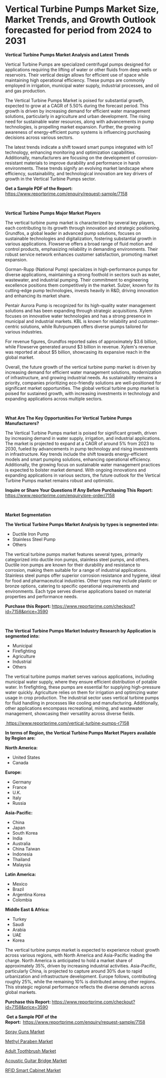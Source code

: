 <p><h1>Vertical Turbine Pumps Market Size, Market Trends, and Growth Outlook forecasted for period from 2024 to 2031</h1></p><p><strong>Vertical Turbine Pumps Market Analysis and Latest Trends</strong></p>
<p><p>Vertical Turbine Pumps are specialized centrifugal pumps designed for applications requiring the lifting of water or other fluids from deep wells or reservoirs. Their vertical design allows for efficient use of space while maintaining high operational efficiency. These pumps are commonly employed in irrigation, municipal water supply, industrial processes, and oil and gas production.</p><p>The Vertical Turbine Pumps Market is poised for substantial growth, expected to grow at a CAGR of 5.50% during the forecast period. This growth is driven by increasing demand for efficient water management solutions, particularly in agriculture and urban development. The rising need for sustainable water resources, along with advancements in pump technologies, is propelling market expansion. Further, the growing awareness of energy-efficient pump systems is influencing purchasing decisions across various sectors.</p><p>The latest trends indicate a shift toward smart pumps integrated with IoT technology, enhancing monitoring and optimization capabilities. Additionally, manufacturers are focusing on the development of corrosion-resistant materials to improve durability and performance in harsh environments. These trends signify an evolving market landscape where efficiency, sustainability, and technological innovation are key drivers of growth in the Vertical Turbine Pumps sector.</p></p>
<p><strong>Get a Sample PDF of the Report:&nbsp;</strong> <a href="https://www.reportprime.com/enquiry/request-sample/7158">https://www.reportprime.com/enquiry/request-sample/7158</a></p>
<p>&nbsp;</p>
<p><strong>Vertical Turbine Pumps Major Market Players</strong></p>
<p><p>The vertical turbine pump market is characterized by several key players, each contributing to its growth through innovation and strategic positioning. Grundfos, a global leader in advanced pump solutions, focuses on sustainable technologies and digitalization, fostering substantial growth in various applications. Flowserve offers a broad range of fluid motion and control products, emphasizing reliability in demanding environments. Their robust service network enhances customer satisfaction, promoting market expansion.</p><p>Gorman-Rupp (National Pump) specializes in high-performance pumps for diverse applications, maintaining a strong foothold in sectors such as water, wastewater, and industrial pumping. Their commitment to engineering excellence positions them competitively in the market. Sulzer, known for its cutting-edge pump technologies, invests heavily in R&D, driving innovation and enhancing its market share.</p><p>Pentair Aurora Pump is recognized for its high-quality water management solutions and has been expanding through strategic acquisitions. Xylem focuses on innovative water technologies and has a strong presence in municipal and industrial markets. KBL is known for reliability and customer-centric solutions, while Ruhrpumpen offers diverse pumps tailored for various industries.</p><p>For revenue figures, Grundfos reported sales of approximately $3.6 billion, while Flowserve generated around $3 billion in revenue. Xylem's revenue was reported at about $5 billion, showcasing its expansive reach in the global market.</p><p>Overall, the future growth of the vertical turbine pump market is driven by increasing demand for efficient water management solutions, modernization of infrastructure, and growing industrial needs. As sustainability remains a priority, companies prioritizing eco-friendly solutions are well-positioned for significant market opportunities. The global vertical turbine pump market is poised for sustained growth, with increasing investments in technology and expanding applications across multiple sectors.</p></p>
<p>&nbsp;</p>
<p><strong>What Are The Key Opportunities For Vertical Turbine Pumps Manufacturers?</strong></p>
<p><p>The Vertical Turbine Pumps market is poised for significant growth, driven by increasing demand in water supply, irrigation, and industrial applications. The market is projected to expand at a CAGR of around 5% from 2023 to 2030, fueled by advancements in pump technology and rising investments in infrastructure. Key trends include the shift towards energy-efficient models and smart pumping solutions, enhancing operational efficiency. Additionally, the growing focus on sustainable water management practices is expected to bolster market demand. With ongoing innovations and expanding applications in various sectors, the future outlook for the Vertical Turbine Pumps market remains robust and optimistic.</p></p>
<p><strong>Inquire or Share Your Questions If Any Before Purchasing This Report:</strong> <a href="https://www.reportprime.com/enquiry/pre-order/7158">https://www.reportprime.com/enquiry/pre-order/7158</a></p>
<p>&nbsp;</p>
<p><strong>Market Segmentation</strong></p>
<p><strong>The Vertical Turbine Pumps Market Analysis by types is segmented into:</strong></p>
<p><ul><li>Ductile Iron Pump</li><li>Stainless Steel Pump</li><li>Others</li></ul></p>
<p><p>The vertical turbine pumps market features several types, primarily categorized into ductile iron pumps, stainless steel pumps, and others. Ductile iron pumps are known for their durability and resistance to corrosion, making them suitable for a range of industrial applications. Stainless steel pumps offer superior corrosion resistance and hygiene, ideal for food and pharmaceutical industries. Other types may include plastic or bronze options, catering to specific operational requirements and environments. Each type serves diverse applications based on material properties and performance needs.</p></p>
<p><strong>Purchase this Report:&nbsp;</strong><a href="https://www.reportprime.com/checkout?id=7158&price=3590">https://www.reportprime.com/checkout?id=7158&price=3590</a></p>
<p>&nbsp;</p>
<p><strong>The Vertical Turbine Pumps Market Industry Research by Application is segmented into:</strong></p>
<p><ul><li>Municipal</li><li>Firefighting</li><li>Agriculture</li><li>Industrial</li><li>Others</li></ul></p>
<p><p>The vertical turbine pumps market serves various applications, including municipal water supply, where they ensure efficient distribution of potable water. In firefighting, these pumps are essential for supplying high-pressure water quickly. Agriculture relies on them for irrigation and optimizing water usage in crop production. The industrial sector uses vertical turbine pumps for fluid handling in processes like cooling and manufacturing. Additionally, other applications encompass recreational, mining, and wastewater management, showcasing their versatility across diverse fields.</p></p>
<p><a href="https://www.reportprime.com/vertical-turbine-pumps-r7158">&nbsp;https://www.reportprime.com/vertical-turbine-pumps-r7158</a></p>
<p><strong>In terms of Region, the Vertical Turbine Pumps Market Players available by Region are:</strong></p>
<p>
    <p> <strong> North America: </strong>
        <ul>
            <li>United States</li>
            <li>Canada</li>
        </ul>
        </p> 
    <p> <strong> Europe: </strong>
        <ul>
            <li>Germany</li>
            <li>France</li>
            <li>U.K.</li>
            <li>Italy</li>
            <li>Russia</li>
        </ul>
        </p> 
    <p> <strong> Asia-Pacific: </strong>
        <ul>
            <li>China</li>
            <li>Japan</li>
            <li>South Korea</li>
            <li>India</li>
            <li>Australia</li>
            <li>China Taiwan</li>
            <li>Indonesia</li>
            <li>Thailand</li>
            <li>Malaysia</li>
        </ul>
        </p> 
    <p> <strong> Latin America: </strong>
        <ul>
            <li>Mexico</li>
            <li>Brazil</li>
            <li>Argentina Korea</li>
            <li>Colombia</li>
        </ul>
        </p> 
    <p> <strong> Middle East & Africa: </strong>
        <ul>
            <li>Turkey</li>
            <li>Saudi</li>
            <li>Arabia</li>
            <li>UAE</li>
            <li>Korea</li>
        </ul>
    </p>
    </p>
<p><p>The vertical turbine pumps market is expected to experience robust growth across various regions, with North America and Asia-Pacific leading the charge. North America is anticipated to hold a market share of approximately 35%, driven by increasing industrial activities. Asia-Pacific, particularly China, is projected to capture around 30% due to rapid urbanization and infrastructure development. Europe follows, contributing roughly 25%, while the remaining 10% is distributed among other regions. This strategic regional performance reflects the diverse demands across global markets.</p></p>
<p><strong>Purchase this Report: </strong><a href="https://www.reportprime.com/checkout?id=7158&price=3590">https://www.reportprime.com/checkout?id=7158&price=3590</a></p>
<p>&nbsp;<strong>Get a Sample PDF of the Report:&nbsp;&nbsp;</strong><a href="https://www.reportprime.com/enquiry/request-sample/7158">https://www.reportprime.com/enquiry/request-sample/7158</a></p>
<p><strong></strong></p>
<p><p><a href="https://github.com/NasrinKhan99/Market-Research-Report-List-1/blob/main/spray-guns-market.md">Spray Guns Market</a></p><p><a href="https://www.linkedin.com/pulse/methyl-paraben-market-strategic-insights-product-evolution-wsm0e?trackingId=0OxsVVnySCOzRfg1F5vFog%3D%3D">Methyl Paraben Market</a></p><p><a href="https://medium.com/@janetvalentinh15/what-is-driving-the-global-adult-toothbrush-market-4a35f5025a83">Adult Toothbrush Market</a></p><p><a href="https://medium.com/@janetvalentinh15/acoustic-guitar-bridge-market-research-report-market-forecast-and-growth-prospects-with-a-steady-d71550509b3a">Acoustic Guitar Bridge Market</a></p><p><a href="https://github.com/petbigbeepjn/Market-Research-Report-List-1/blob/main/rfid-smart-cabinet-market.md">RFID Smart Cabinet Market</a></p></p>